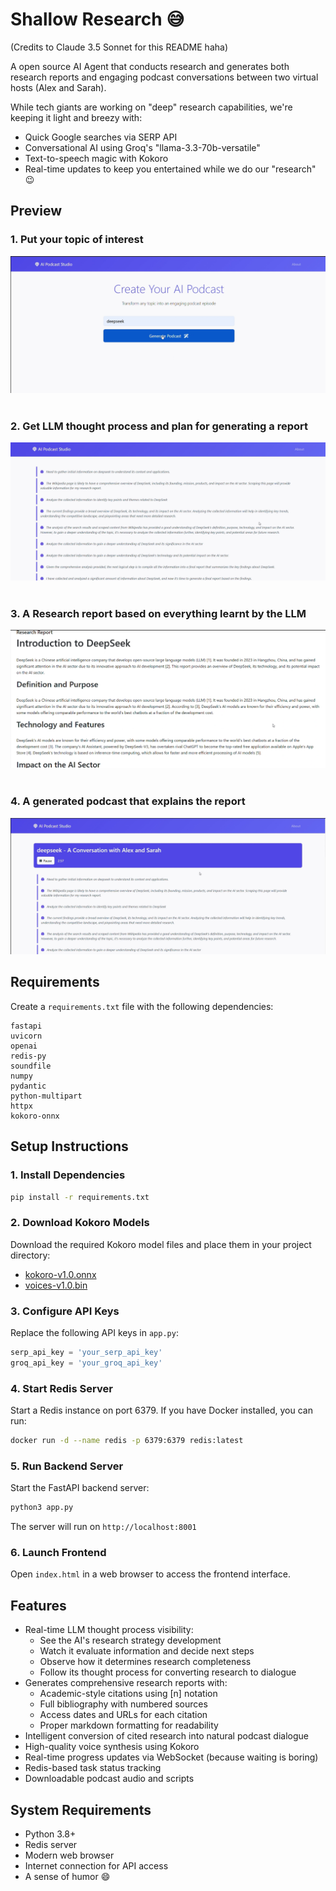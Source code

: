 # Shallow Research 😅

(Credits to Claude 3.5 Sonnet for this README haha) 

A open source AI Agent that conducts research and generates both research reports and engaging podcast conversations between two virtual hosts (Alex and Sarah). 

While tech giants are working on "deep" research capabilities, we're keeping it light and breezy with:
- Quick Google searches via SERP API
- Conversational AI using Groq's "llama-3.3-70b-versatile"
- Text-to-speech magic with Kokoro
- Real-time updates to keep you entertained while we do our "research" 😉


## Preview

### 1. Put your topic of interest
  ![Alt Text](images/1.png)
  <br/>
  <br/>
### 2. Get LLM thought process and plan for generating a report
  ![Alt Text](images/4.png)
  <br/>
  <br/>
### 3. A Research report based on everything learnt by the LLM
  ![Alt Text](images/3.png)
  <br/>
  <br/>
### 4. A generated podcast that explains the report
  ![Alt Text](images/2.png)


## Requirements

Create a `requirements.txt` file with the following dependencies:

```
fastapi
uvicorn
openai
redis-py
soundfile
numpy
pydantic
python-multipart
httpx
kokoro-onnx
```

## Setup Instructions

### 1. Install Dependencies
```bash
pip install -r requirements.txt
```

### 2. Download Kokoro Models
Download the required Kokoro model files and place them in your project directory:
- [kokoro-v1.0.onnx](https://github.com/thewh1teagle/kokoro-onnx/releases/download/model-files-v1.0/kokoro-v1.0.onnx)
- [voices-v1.0.bin](https://github.com/thewh1teagle/kokoro-onnx/releases/download/model-files-v1.0/voices-v1.0.bin)

### 3. Configure API Keys
Replace the following API keys in `app.py`:
```python
serp_api_key = 'your_serp_api_key'
groq_api_key = 'your_groq_api_key'
```

### 4. Start Redis Server
Start a Redis instance on port 6379. If you have Docker installed, you can run:
```bash
docker run -d --name redis -p 6379:6379 redis:latest
```

### 5. Run Backend Server
Start the FastAPI backend server:
```bash
python3 app.py
```
The server will run on `http://localhost:8001`

### 6. Launch Frontend
Open `index.html` in a web browser to access the frontend interface.

## Features

- Real-time LLM thought process visibility:
  * See the AI's research strategy development
  * Watch it evaluate information and decide next steps
  * Observe how it determines research completeness
  * Follow its thought process for converting research to dialogue
- Generates comprehensive research reports with:
  * Academic-style citations using [n] notation
  * Full bibliography with numbered sources
  * Access dates and URLs for each citation
  * Proper markdown formatting for readability
- Intelligent conversion of cited research into natural podcast dialogue
- High-quality voice synthesis using Kokoro
- Real-time progress updates via WebSocket (because waiting is boring)
- Redis-based task status tracking
- Downloadable podcast audio and scripts

## System Requirements

- Python 3.8+
- Redis server
- Modern web browser
- Internet connection for API access
- A sense of humor 😄

